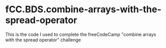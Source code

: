 # fCC.BDS.combine-arrays-with-the-spread-operator
This is the code I used to complete the freeCodeCamp "combine arrays with the spread operator" challenge
